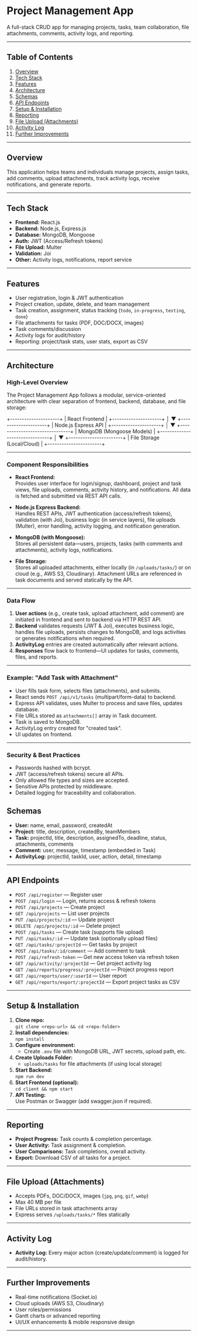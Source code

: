 # Project Management App

A full-stack CRUD app for managing projects, tasks, team collaboration, file attachments, comments, activity logs, and reporting.

---

## Table of Contents

1. [Overview](#overview)
2. [Tech Stack](#tech-stack)
3. [Features](#features)
4. [Architecture](#architecture)
5. [Schemas](#schemas)
6. [API Endpoints](#api-endpoints)
7. [Setup & Installation](#setup--installation)
8. [Reporting](#reporting)
9. [File Upload (Attachments)](#file-upload-attachments)
10. [Activity Log](#activity-log)
11. [Further Improvements](#further-improvements)

---

## Overview

This application helps teams and individuals manage projects, assign tasks, add comments, upload attachments, track activity logs, receive notifications, and generate reports.

---

## Tech Stack

- **Frontend:** React.js
- **Backend:** Node.js, Express.js
- **Database:** MongoDB, Mongoose
- **Auth:** JWT (Access/Refresh tokens)
- **File Upload:** Multer
- **Validation:** Joi
- **Other:** Activity logs, notifications, report service

---

## Features

- User registration, login & JWT authentication
- Project creation, update, delete, and team management
- Task creation, assignment, status tracking (`todo`, `in-progress`, `testing`, `done`)
- File attachments for tasks (PDF, DOC/DOCX, images)
- Task comments/discussion
- Activity logs for audit/history
- Reporting: project/task stats, user stats, export as CSV

---

## Architecture

### High-Level Overview

The Project Management App follows a modular, service-oriented architecture with clear separation of frontend, backend, database, and file storage:

+---------------------+
|   React Frontend    |
+---------------------+
           │
           ▼
+---------------------+
| Node.js Express API |
+---------------------+
           │
           ▼
+-------------------------------+
| MongoDB (Mongoose Models)     |
+-------------------------------+
           │
           ▼
+-----------------------+
| File Storage (Local/Cloud) |
+-----------------------+

---

### Component Responsibilities

- **React Frontend:**  
  Provides user interface for login/signup, dashboard, project and task views, file uploads, comments, activity history, and notifications. All data is fetched and submitted via REST API calls.

- **Node.js Express Backend:**  
  Handles REST APIs, JWT authentication (access/refresh tokens), validation (with Joi), business logic (in service layers), file uploads (Multer), error handling, activity logging, and notification generation.

- **MongoDB (with Mongoose):**  
  Stores all persistent data—users, projects, tasks (with comments and attachments), activity logs, notifications.

- **File Storage:**  
  Stores all uploaded attachments, either locally (in `/uploads/tasks/`) or on cloud (e.g., AWS S3, Cloudinary). Attachment URLs are referenced in task documents and served statically by the API.

---

### Data Flow

1. **User actions** (e.g., create task, upload attachment, add comment) are initiated in frontend and sent to backend via HTTP REST API.
2. **Backend** validates requests (JWT & Joi), executes business logic, handles file uploads, persists changes to MongoDB, and logs activities or generates notifications when required.
3. **ActivityLog** entries are created automatically after relevant actions.
4. **Responses** flow back to frontend—UI updates for tasks, comments, files, and reports.

---

### Example: "Add Task with Attachment"

- User fills task form, selects files (attachments), and submits.
- React sends `POST /api/v1/tasks` (multipart/form-data) to backend.
- Express API validates, uses Multer to process and save files, updates database.
- File URLs stored as `attachments[]` array in Task document.
- Task is saved to MongoDB.
- ActivityLog entry created for "created task".
- UI updates on frontend.

---

### Security & Best Practices

- Passwords hashed with bcrypt.
- JWT (access/refresh tokens) secure all APIs.
- Only allowed file types and sizes are accepted.
- Sensitive APIs protected by middleware.
- Detailed logging for traceability and collaboration.

## Schemas

- **User:** name, email, password, createdAt
- **Project:** title, description, createdBy, teamMembers
- **Task:** projectId, title, description, assignedTo, deadline, status, attachments, comments
- **Comment:** user, message, timestamp (embedded in Task)
- **ActivityLog:** projectId, taskId, user, action, detail, timestamp

---

## API Endpoints

- `POST /api/register` — Register user
- `POST /api/login` — Login, returns access & refresh tokens
- `POST /api/projects` — Create project
- `GET /api/projects` — List user projects
- `PUT /api/projects/:id` — Update project
- `DELETE /api/projects/:id` — Delete project
- `POST /api/tasks` — Create task (supports file upload)
- `PUT /api/tasks/:id` — Update task (optionally upload files)
- `GET /api/tasks/:projectId` — Get tasks by project
- `POST /api/tasks/:id/comment` — Add comment to task
- `POST /api/refresh-token` — Get new access token via refresh token
- `GET /api/activity/:projectId` — Get project activity log
- `GET /api/reports/progress/:projectId` — Project progress report
- `GET /api/reports/user/:userId` — User report
- `GET /api/reports/export/:projectId` — Export project tasks as CSV

---

## Setup & Installation

1. **Clone repo:**  
   `git clone <repo-url> && cd <repo-folder>`
2. **Install dependencies:**  
   `npm install`
3. **Configure environment:**  
   - Create `.env` file with MongoDB URL, JWT secrets, upload path, etc.
4. **Create Uploads Folder:**  
   - `uploads/tasks` for file attachments (if using local storage)
5. **Start Backend:**  
   `npm run dev`
6. **Start Frontend (optional):**  
   `cd client && npm start`
7. **API Testing:**  
   Use Postman or Swagger (add swagger.json if required).

---

## Reporting

- **Project Progress:** Task counts & completion percentage.
- **User Activity:** Task assignment & completion.
- **User Comparisons:** Task completions, overall activity.
- **Export:** Download CSV of all tasks for a project.

---

## File Upload (Attachments)

- Accepts PDFs, DOC/DOCX, images (`jpg`, `png`, `gif`, `webp`)
- Max 40 MB per file
- File URLs stored in task attachments array
- Express serves `/uploads/tasks/*` files statically

---

## Activity Log

- **Activity Log:** Every major action (create/update/comment) is logged for audit/history.

---

## Further Improvements

- Real-time notifications (Socket.io)
- Cloud uploads (AWS S3, Cloudinary)
- User roles/permissions
- Gantt charts or advanced reporting
- UI/UX enhancements & mobile responsive design

---
